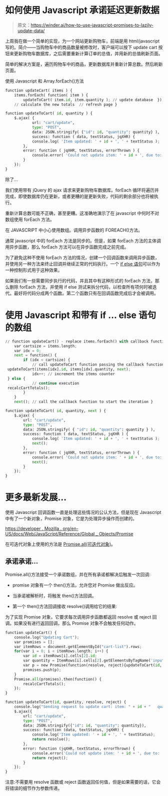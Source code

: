 # 如何使用 Javascript 承诺延迟更新数据

> 原文：<https://winder.ai/how-to-use-javascript-promises-to-lazily-update-data/>

上周我在做一个简单的实现，为一个网站更新购物车，前端是用 html/javascript 写的。简介——当购物车中的商品数量被修改时，客户端可以按下 update cart 按钮来更新购物车数据库，之后需要重新计算订单的总值，并用新的总值刷新页面。

简单的解决方案是，遍历购物车中的商品，更新数据库并重新计算总数。然后刷新页面。

使用 Javascript 和 Array.forEach()方法

```py
function updateCart( items ) {
	items.forEach( function( item ) {
		updateToCart( item.id, item.quantity ); // update database  });
	// calculate the new totals  // refresh page } 
```

```py
function updateToCart( id, quantity ) {
    $.ajax( {
            url: "cart/update",
            type: "POST",
            data: JSON.stringify( {"id": id, "quantity": quantity} ),
            success: function ( data, textStatus, jqXHR) {
            console.log( 'Item updated: ' + id + ', ' + textStatus );
        },
        error: function ( jqXHR, textStatus, errorThrown ) {
            console.error( 'Could not update item: ' + id + ', due to: ' + textStatus + ' | ' + errorThrown);
        }
    });
} 
```

除了&mldr;

我们使用带有 jQuery 的 ajax 请求来更新购物车数据库。forEach 循环将遍历并完成，即使数据库仍在更新，或者更糟的是更新失败，代码的剩余部分也将被执行。

重新计算总数可能不正确，甚至更糟。这准确地演示了在 javascript 中何时不对数组使用 forEach 方法。

在 JAVASCRIPT 中小心使用数组。调用异步函数的 FOREACH()方法。

通常 javascript 中的 forEach 方法是同步的。但是，如果 forEach 方法的主体调用异步函数，那么 forEach 方法可以在异步函数完成之前完成。

为了避免这种不使用 forEach 方法的情况，创建一个回调函数来调用异步函数，并使用另一种方法来终止回调并继续正常的代码执行。一个 [if else 语句](https://developer.mozilla.org/Web/JavaScript/Reference/Statements/if...else)可以作为一种控制形式用于这种效果。

如果我们有一些需要同步执行的代码，并且其中有这种形式的 forEach 方法，那么删除 forEach 方法，并使用 if else 测试来拆分代码，以检查所有项何时被迭代。最好将代码分成两个函数。第二个函数只有在回调函数完成后才会被调用。

# 使用 Javascript 和带有 if &mldr; else 语句的数组

```py
// function updateCart() - replace items.forEach() with callback function next() function updateCart() {
    var cartsize = items.length;
    var idx = 0;
    next = function() {
        if (idx < cartsize) {
            // call updateToCart function passing the callback function next
 updateToCart(items[idx].id, items[idx].quantity, next);
            idx++; // increment the items counter
 } else {
            // continue execution
 recalcCartTotals();
        }
    }
    next(); // call the callback function to start the iteration } 
```

```py
function updateToCart( id, quantity, next ) {
    $.ajax( {
        url: "cart/update",
        type: "POST",
        data: JSON.stringify( { "id": id, "quantity": quantity } ),
        success: function ( data, textStatus, jqXHR ) {
            console.log( 'Item updated: ' + id + ', ' + textStatus );
            next();
        },
        error: function ( jqXHR, textStatus, errorThrown ) {
            console.error( 'Could not update item: ' + id + ', due to: ' + textStatus + ' | ' + errorThrown);
            next();
        }
    });
} 
```

# 更多最新发展…

使用 Javascript 回调函数一直是处理这些情况的公认方法，但是现在 Javascript 中有了一个新对象，Promise 对象，它是为处理异步操作而创建的。

[https://developer . Mozilla . org/en-US/docs/Web/JavaScript/Reference/Global _ Objects/Promise](https://developer.mozilla.org/en-US/docs/Web/JavaScript/Reference/Global_Objects/Promise)

在可迭代对象上使用的方法是 [Promise.all(可迭代对象)](https://developer.mozilla.org/en-US/docs/Web/JavaScript/Reference/Global_Objects/Promise/all)。

## 承诺承诺&mldr;

Promise.all()方法接受一个承诺数组，并在所有承诺都解决后触发一次回调:

*   promise 对象有一个 then()方法，允许您对 Promise 做出反应。

*   当承诺被解析时，将触发 then()方法回调。

*   第一个 then()方法回调接收 resolve()调用给它的结果:

为了实现 Promise 对象，它要求每次调用异步函数都返回 resolve 或 reject 回调。如果没有进行返回回调，那么 Promise 对象不会触发任何动作。

```py
function updateCart() {
	console.log("Updating Cart");
	var promises = [];
	var itemRows = document.getElementById("cart-list").rows;
	for(var i = 0; i < itemRows.length; i++) {
		var id = itemRows[i].cells[2].id;
		var quantity = ItemRows[i].cells[2].getElementsByTagName('input')[0].value;
		var p = new Promise(function(resolve, reject){updateToCart(id, quantity, resolve, reject);});
		promises.push(p);
	}
	Promise.all(promises).then(function() {
		recalcCartTotals();
	});
} 
```

```py
function updateToCart(id, quantity, resolve, reject) {
	console.log("Sending request to update cart: item: " + id + " 	quantity: " + quantity);
	$.ajax({
		url: "cart/update",
		type: "POST",
		data: JSON.stringify({"id": id, "quantity": quantity}),
		success: function (data, textStatus, jqXHR) {
			console.log('Item updated: ' + id + ', ' + textStatus);
			return resolve();
		},
		error: function (jqXHR, textStatus, errorThrown) {
			console.error('Could not update item: ' + id + ', due to: ' + textStatus + ' | ' + errorThrown);
			return reject();
		}
	});
} 
```

注意:不需要用 resolve 函数或 reject 函数返回任何值，但是如果需要的话，它会将错误的细节作为参数传递。